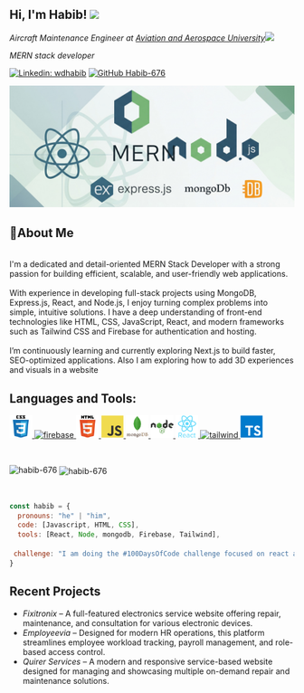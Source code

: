 <h2> Hi, I'm Habib! <img src="https://media.giphy.com/media/mGcNjsfWAjY5AEZNw6/giphy.gif" width="50"></h2>
<!-- <img align='right' src="https://media4.giphy.com/media/v1.Y2lkPTc5MGI3NjExNmV4ejNhOTY2bG5hdnZ4MmkxOTdiejQxMjk5ZzhjNTNvZXVuNjRmdSZlcD12MV9pbnRlcm5hbF9naWZfYnlfaWQmY3Q9cw/z9vxfIMzxbTaGwBkc5/giphy.gif" width="230"> -->
<p><em>Aircraft Maintenance Engineer at <a href="https://aaub.edu.bd/">Aviation and Aerospace University</a><img src="https://media.giphy.com/media/fYSnHlufseco8Fh93Z/giphy.gif" width="30"></p> </em> 
<p><em> MERN stack developer</p></em>

[![Linkedin: wdhabib](https://img.shields.io/badge/-wdhabib-blue?style=flat-square&logo=Linkedin&logoColor=white&link=https://www.linkedin.com/in/wdhabib/)](https://www.linkedin.com/in/wdhabib/)
[![GitHub Habib-676](https://img.shields.io/github/followers/habib-676?label=follow&style=social)](https://github.com/habib-676)

<img src="https://github.com/habib-676/habib-676/blob/main/cover.jpg"></img></br>

<h2> 💫About Me</h2>
<br/>I'm a dedicated and detail-oriented MERN Stack Developer with a strong passion for building efficient, scalable, and user-friendly web applications.<br><br>With experience in developing full-stack projects using MongoDB, Express.js, React, and Node.js, I enjoy turning complex problems into simple, intuitive solutions. I have a deep understanding of front-end technologies like HTML, CSS, JavaScript, React, and modern frameworks such as Tailwind CSS and Firebase for authentication and hosting.<br><br>I’m continuously learning and currently exploring Next.js to build faster, SEO-optimized applications. Also I am exploring how to add 3D experiences and visuals in a website<br>

<h2 align="left">Languages and Tools:</h2>
<p align="left"> <a href="https://www.w3schools.com/css/" target="_blank" rel="noreferrer"> <img src="https://raw.githubusercontent.com/devicons/devicon/master/icons/css3/css3-original-wordmark.svg" alt="css3" width="40" height="40"/> </a> <a href="https://firebase.google.com/" target="_blank" rel="noreferrer"> <img src="https://www.vectorlogo.zone/logos/firebase/firebase-icon.svg" alt="firebase" width="40" height="40"/> </a> <a href="https://www.w3.org/html/" target="_blank" rel="noreferrer"> <img src="https://raw.githubusercontent.com/devicons/devicon/master/icons/html5/html5-original-wordmark.svg" alt="html5" width="40" height="40"/> </a> <a href="https://developer.mozilla.org/en-US/docs/Web/JavaScript" target="_blank" rel="noreferrer"> <img src="https://raw.githubusercontent.com/devicons/devicon/master/icons/javascript/javascript-original.svg" alt="javascript" width="40" height="40"/> </a> <a href="https://www.mongodb.com/" target="_blank" rel="noreferrer"> <img src="https://raw.githubusercontent.com/devicons/devicon/master/icons/mongodb/mongodb-original-wordmark.svg" alt="mongodb" width="40" height="40"/> </a> <a href="https://nodejs.org" target="_blank" rel="noreferrer"> <img src="https://raw.githubusercontent.com/devicons/devicon/master/icons/nodejs/nodejs-original-wordmark.svg" alt="nodejs" width="40" height="40"/> </a> <a href="https://reactjs.org/" target="_blank" rel="noreferrer"> <img src="https://raw.githubusercontent.com/devicons/devicon/master/icons/react/react-original-wordmark.svg" alt="react" width="40" height="40"/> </a> <a href="https://tailwindcss.com/" target="_blank" rel="noreferrer"> <img src="https://www.vectorlogo.zone/logos/tailwindcss/tailwindcss-icon.svg" alt="tailwind" width="40" height="40"/> </a> <a href="https://www.typescriptlang.org/" target="_blank" rel="noreferrer"> <img src="https://raw.githubusercontent.com/devicons/devicon/master/icons/typescript/typescript-original.svg" alt="typescript" width="40" height="40"/> </a> </p>
</br>
<p><img align="left" src="https://github-readme-stats.vercel.app/api/top-langs?username=habib-676&show_icons=true&locale=en&layout=compact" alt="habib-676" /></p>

<p>&nbsp;<img align="center" src="https://github-readme-stats.vercel.app/api?username=habib-676&show_icons=true&locale=en" alt="habib-676" /></p></br>

```javascript
const habib = {
  pronouns: "he" | "him",
  code: [Javascript, HTML, CSS],
  tools: [React, Node, mongodb, Firebase, Tailwind],
 
 challenge: "I am doing the #100DaysOfCode challenge focused on react and javascript"
}
```

## Recent Projects

- *Fixitronix* – A full-featured electronics service website offering repair, maintenance, and consultation for various electronic devices.
- *Employeevia* – Designed for modern HR operations, this platform streamlines employee workload tracking, payroll management, and role-based access control.
- *Quirer Services* – A modern and responsive service-based website designed for managing and showcasing multiple on-demand repair and maintenance solutions.
